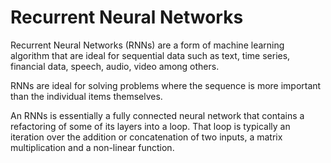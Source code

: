 # Recurrent Neural Networks

Recurrent Neural Networks (RNNs) are a form of machine learning algorithm that are ideal for 
sequential data such as text, time series, financial data, speech, audio, video among others.

RNNs are ideal for solving problems where the sequence is more important than the individual items themselves.

An RNNs is essentially a fully connected neural network that contains a refactoring of some of its layers into a loop. 
That loop is typically an iteration over the addition or concatenation of two inputs, a matrix multiplication and a non-linear function.
